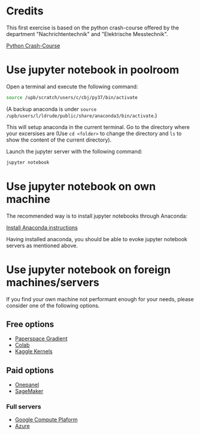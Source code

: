 # Credits
This first exercise is based on the python crash-course offered by the department "Nachrichtentechnik" and "Elektrische Messtechnik".

[Python Crash-Course](https://fgnt.github.io/python_crashkurs/#/)

# Use jupyter notebook in poolroom

Open a terminal and execute the following command:
```bash
source /upb/scratch/users/c/cbj/py37/bin/activate
```

(A backup anaconda is under `source /upb/users/l/ldrude/public/share/anaconda3/bin/activate`.)

This will setup anaconda in the current terminal.
Go to the directory where your excersises are (Use `cd <folder>` to change the directory and `ls` to show the content of the current directory).

Launch the jupyter server with the following command:
```bash
jupyter notebook
```

# Use jupyter notebook on own machine

The recommended way is to install jupyter notebooks through Anaconda:

[Install Anaconda instructions](https://docs.anaconda.com/anaconda/install/)

Having installed anaconda, you should be able to evoke jupyter notebook servers as mentioned above.

# Use jupyter notebook on foreign machines/servers

If you find your own machine not performant enough for your needs, please consider one of the following options.

## Free options
* [Paperspace Gradient](https://gradient.paperspace.com/)
* [Colab](https://colab.research.google.com/notebooks/welcome.ipynb#scrollTo=xitplqMNk_Hc)
* [Kaggle Kernels](https://www.kaggle.com/notebooks)

## Paid options
* [Onepanel](https://www.onepanel.io/)
* [SageMaker](https://aws.amazon.com/sagemaker/?nc1=h_ls)

### Full servers
* [Google Compute Plaform](https://cloud.google.com/compute)
* [Azure](https://azure.microsoft.com/en-gb/)
